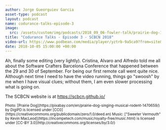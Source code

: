 ```yaml
---
author: Jorge Gueorguiev Garcia
asset-type: podcast
layout: podcast
name: codurance-talks-episode-3
image: 
  src: /assets/custom/img/podcasts/2018_09_06-fowler-talk/prairie-dog-1470659_1280.jpg
title: "Codurance Talks - Episode 3 - SCBCN 2018"
video-url: https://www.podbean.com/media/player/yztrb-9a5ca9?from=site&vjs=1&skin=1&fonts=Helvetica&auto=0&download=
date: 2018-10-05 15:00:00 +00:00
---
```


Ah, finally some editing (very lightly). Cristina, Alvaro and Alfredo told me all about the Software Crafters Barcelona Conference that happened between the 29 and 30 of September. For being our first remote call went quite nice. Although next time I need to have the video running, things go "swoosh" by me when I have visual clues; without them, I am even slower processing what is going on.

The  SCBCN website is at https://scbcn.github.io/


<sub>
Photo: [Prairie Dog](https://pixabay.com/en/prairie-dog-singing-musical-rodent-1470659/) by DigiPD is licensed under [CC0](https://creativecommons.org/publicdomain/zero/1.0/deed.en)
Music: ["Sweeter Vermouth" by Kevin MacLeod](https://incompetech.com/music/royalty-free/music.html) is licensed under [CC-BY 3.0](http://creativecommons.org/licenses/by/3.0/)
</sub>
